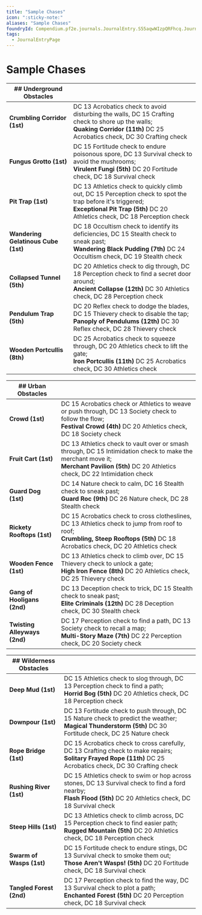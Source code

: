 ```yaml
---
title: "Sample Chases"
icon: ":sticky-note:"
aliases: "Sample Chases"
foundryId: Compendium.pf2e.journals.JournalEntry.S55aqwWIzpQRFhcq.JournalEntryPage.0RnXjFday2Lp4ECG
tags:
  - JournalEntryPage
---
```


# Sample Chases
  

| ## Underground Obstacles |  |
| --- | --- |
| **Crumbling Corridor (1st)** | DC 13 Acrobatics check to avoid disturbing the walls, DC 15 Crafting check to shore up the walls;<br/>**Quaking Corridor (11th)** DC 25 Acrobatics check, DC 30 Crafting check |
| **Fungus Grotto (1st)** | DC 15 Fortitude check to endure poisonous spore, DC 13 Survival check to avoid the mushrooms;<br/>**Virulent Fungi (5th)** DC 20 Fortitude check, DC 18 Survival check |
| **Pit Trap (1st)** | DC 13 Athletics check to quickly climb out, DC 15 Perception check to spot the trap before it's triggered;<br/>**Exceptional Pit Trap (5th)** DC 20 Athletics check, DC 18 Perception check |
| **Wandering Gelatinous Cube (1st)** | DC 18 Occultism check to identify its deficiencies, DC 15 Stealth check to sneak past;<br/>**Wandering Black Pudding (7th)** DC 24 Occultism check, DC 19 Stealth check |
| **Collapsed Tunnel (5th)** | DC 20 Athletics check to dig through, DC 18 Perception check to find a secret door around;<br/>**Ancient Collapse (12th)** DC 30 Athletics check, DC 28 Perception check |
| **Pendulum Trap (5th)** | DC 20 Reflex check to dodge the blades, DC 15 Thievery check to disable the tap;<br/>**Panoply of Pendulums (12th)** DC 30 Reflex check, DC 28 Thievery check |
| **Wooden Portcullis (8th)** | DC 25 Acrobatics check to squeeze through, DC 20 Athletics check to lift the gate;<br/>**Iron Portcullis (11th)** DC 25 Acrobatics check, DC 30 Athletics check |

  

| ## Urban Obstacles |  |
| --- | --- |
| **Crowd (1st)** | DC 15 Acrobatics check or Athletics to weave or push through, DC 13 Society check to follow the flow;<br/>**Festival Crowd (4th)** DC 20 Athletics check, DC 18 Society check |
| **Fruit Cart (1st)** | DC 13 Athletics check to vault over or smash through, DC 15 Intimidation check to make the merchant move it;<br/>**Merchant Pavilion (5th)** DC 20 Athletics check, DC 22 Intimidation check |
| **Guard Dog (1st)** | DC 14 Nature check to calm, DC 16 Stealth check to sneak past;<br/>**Guard Roc (9th)** DC 26 Nature check, DC 28 Stealth check |
| **Rickety Rooftops (1st)** | DC 15 Acrobatics check to cross clotheslines, DC 13 Athletics check to jump from roof to roof;<br/>**Crumbling, Steep Rooftops (5th)** DC 18 Acrobatics check, DC 20 Athletics check |
| **Wooden Fence (1st)** | DC 13 Athletics check to climb over, DC 15 Thievery check to unlock a gate;<br/>**High Iron Fence (8th)** DC 20 Athletics check, DC 25 Thievery check |
| **Gang of Hooligans (2nd)** | DC 13 Deception check to trick, DC 15 Stealth check to sneak past;<br/>**Elite Criminals (12th)** DC 28 Deception check, DC 30 Stealth check |
| **Twisting Alleyways (2nd)** | DC 17 Perception check to find a path, DC 13 Society check to recall a map;<br/>**Multi-Story Maze (7th)** DC 22 Perception check, DC 20 Society check |

  

| ## Wilderness Obstacles |  |
| --- | --- |
| **Deep Mud (1st)** | DC 15 Athletics check to slog through, DC 13 Perception check to find a path;<br/>**Horrid Bog (5th)** DC 20 Athletics check, DC 18 Perception check |
| **Downpour (1st)** | DC 13 Fortitude check to push through, DC 15 Nature check to predict the weather;<br/>**Magical Thunderstorm (5th)** DC 30 Fortitude check, DC 25 Nature check |
| **Rope Bridge (1st)** | DC 15 Acrobatics check to cross carefully, DC 13 Crafting check to make repairs;<br/>**Solitary Frayed Rope (11th)** DC 25 Acrobatics check, DC 30 Crafting check |
| **Rushing River (1st)** | DC 15 Athletics check to swim or hop across stones, DC 13 Survival check to find a ford nearby;<br/>**Flash Flood (5th)** DC 20 Athletics check, DC 18 Survival check |
| **Steep Hills (1st)** | DC 13 Athletics check to climb across, DC 15 Perception check to find easier path;<br/>**Rugged Mountain (5th)** DC 20 Athletics check, DC 18 Perception check |
| **Swarm of Wasps (1st)** | DC 15 Fortitude check to endure stings, DC 13 Survival check to smoke them out;<br/>**Those Aren't Wasps! (5th)** DC 20 Fortitude check, DC 18 Survival check |
| **Tangled Forest (2nd)** | DC 17 Perception check to find the way, DC 13 Survival check to plot a path;<br/>**Enchanted Forest (5th)** DC 20 Perception check, DC 18 Survival check |